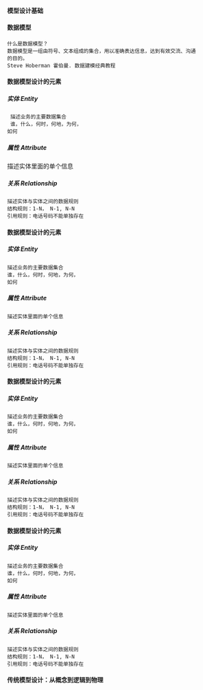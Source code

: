 #### 模型设计基础
#### 数据模型
```
什么是数据模型？
数据模型是一组由符号、文本组成的集合，用以准确表达信息，达到有效交流、沟通
的目的。
Steve Hoberman 霍伯曼. 数据建模经典教程
```

#### 数据模型设计的元素
##### 实体 Entity
```
 描述业务的主要数据集合
 谁，什么，何时，何地，为何，
如何
```
##### 属性 Attribute
描述实体里面的单个信息

##### 关系 Relationship
```
描述实体与实体之间的数据规则
结构规则：1-N， N-1, N-N
引用规则：电话号码不能单独存在
```

#### 数据模型设计的元素
##### 实体 Entity
```
描述业务的主要数据集合
谁，什么，何时，何地，为何，
如何
```
##### 属性 Attribute
```
描述实体里面的单个信息
```

##### 关系 Relationship
```
描述实体与实体之间的数据规则
结构规则：1-N， N-1, N-N
引用规则：电话号码不能单独存在
```

#### 数据模型设计的元素
##### 实体 Entity
```
描述业务的主要数据集合
谁，什么，何时，何地，为何，
如何
```
##### 属性 Attribute
```
描述实体里面的单个信息
```

##### 关系 Relationship
```
描述实体与实体之间的数据规则
结构规则：1-N， N-1, N-N
引用规则：电话号码不能单独存在
```

#### 数据模型设计的元素

##### 实体 Entity
```
描述业务的主要数据集合
谁，什么，何时，何地，为何，
如何
```

##### 属性 Attribute
```
描述实体里面的单个信息
```
##### 关系 Relationship
```
描述实体与实体之间的数据规则
结构规则：1-N， N-1, N-N
引用规则：电话号码不能单独存在
```

#### 传统模型设计：从概念到逻辑到物理

